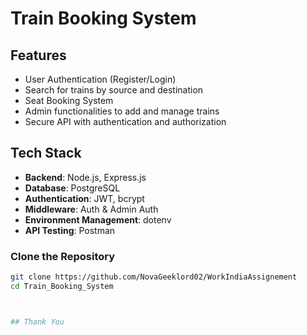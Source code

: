 # Train Booking System

## Features
- User Authentication (Register/Login)
- Search for trains by source and destination
- Seat Booking System
- Admin functionalities to add and manage trains
- Secure API with authentication and authorization

## Tech Stack
- **Backend**: Node.js, Express.js
- **Database**: PostgreSQL
- **Authentication**: JWT, bcrypt
- **Middleware**: Auth & Admin Auth
- **Environment Management**: dotenv
- **API Testing**: Postman


### Clone the Repository
```sh
git clone https://github.com/NovaGeeklord02/WorkIndiaAssignement
cd Train_Booking_System



## Thank You

